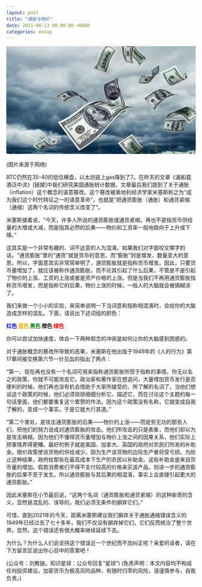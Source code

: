 ```yaml
---
layout: post
title: "通胀与物价"
date: 2021-06-13 08:00:00 +0800
categories: essay
---
```


![](/images/2021/20210613.jpg)


(图片来源于网络)

BTC仍然在35-40的低位横盘，以太坊链上gas降到了7。在昨天的文章《漏船载酒泛中流》[链接]中我们研究美国通胀统计数据。文章最后我们提到了关于通胀（inflation）这个概念的语意篡改。这个篡改被奥地利经济学家米塞斯称之为“成为我们这个时代特征之一的语意革命”，也就是“把通货膨胀（通胀）和通货紧缩（通缩）这两个名词的传统含义改变了”。

米塞斯接着说，“今天，许多人所说的通货膨胀或通货紧缩，再也不是指货币供给量的大增或大减，而是指其必然的后果——物价和工资率一般地趋向于上升或下降。”

这其实是一个非常有趣的、词不达意的人为混淆。如果我们对字面咬文嚼字的话，“通货膨胀”里的“通货”就是货币的意思，而“膨胀”则是增发、数量变大的意思。所以，字面意其实非常简单明了，通货膨胀就是指称货币增发。因此，只要货币量增加了，就应该被称作通货膨胀，而不论其引起了什么后果，不管是不是引起了物价的上涨、工资的上涨或者是资产价格的上涨。但是当我们不再用通货膨胀指称货币增发，而是指称它的后果，物价上涨的时候，一般人的大脑就会被搞糊涂了。

我们来做一个小小的实验，来简单说明一下当词意和指称相混淆时，会给你的大脑造成怎样的混乱。下面，请说出下述词组的颜色：

<p><b><font color="blue">红色</font> <font color="orange">蓝色</font> <font color="green">黑色</font> 橙色 <font color="red">绿色</font></b></p>

你可以尝试加快速度，体会一下两种观念的冲突是如何让你的大脑感到困惑的。

对于通胀概念的篡改所导致的恶果，米塞斯在他出版于1949年的《人的行为》第17章间接交换第六节一针见血的指出了两点：

“第一、现在再也没有一个名词可用来指称通货膨胀所惯于指称的事情。你无以名之的政策，你就不可能攻击它。政治家和著作家在想追问，大量增加货币发行是否便利的时候，他们再也没有机会借助于大家所接受的、所了解的名词了。当他们想谈这个政策的时候，他们必须琐琐细细分析它、描述它，而在讨论这个主题的每一句话里面，他们都要重复这个累赘的作法。因为这个政策没有名称，它就变成自我了解的，变成一个事实。于是它就大行其道。”

“第二个害处，是攻击通货膨胀的后果——物价的上涨——而徒劳无功的那些人们，把他们的努力说成对通货膨胀的攻击。他们所攻击的只是表象，而他们却以为是攻击祸根。因为他们不懂得货币量增加与物价上涨之间的因果关系，他们实际上把事情弄得更糟。最好的例子就是美国、加拿大、英国的政府对农民们所发的补助金。限价政策使该货物的供给减少，因为生产该货物的边际生产者将受亏损。为防止这种结果，政府给那些在最高成本下生产的农民以补助金。这些补助金是来自货币量的增加。假若消费者们不得不支付较高的价格来买该产品，则进一步的通货膨胀的后果不至于发生。所以通货膨胀与其后果的相混淆，事实上会直接引起更大的通货膨胀。”

因此米塞斯在小节最后说，“这两个名词（通货膨胀和通货紧缩）的这种新奇的含义，显然是混乱的、误导的，我们必须无条件的摒弃它们。”

可惜，直到2021年的今天，距离米塞斯建议我们摒弃关于通胀通缩错误含义的1949年已经过去了七十多年，我们不仅没有摒弃掉它们，它们反而统治了整个世界。显然，这个错误还有很大概率继续延续下去。

为什么？为什么人们会坚持这个错误近一个世纪而不加纠正呢？亲爱的读者，请在下方留言区说出你心目中的答案吧！

(公众号：刘教链。知识星球：公众号回复“星球”)
(免责声明：本文内容均不构成任何投资建议。加密货币为极高风险品种，有随时归零的风险，请谨慎参与，自我负责。)
